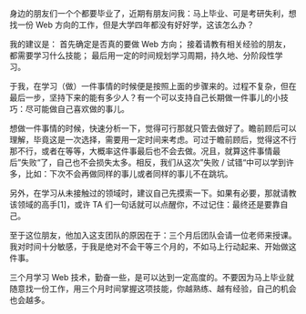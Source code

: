 身边的朋友们一个个都要毕业了，近期有朋友问我：马上毕业、可是考研失利，想找一份 Web 方向的工作，但是大学四年都没有好好学，这该怎么办？

我的建议是： 首先确定是否真的要做 Web 方向； 接着请教有相关经验的朋友，都需要学习什么技能； 最后用一定的时间规划学习周期，持久地、分阶段性学习。

于我，在学习（做）一件事情的时候便是按照上面的步骤来的。过程不复杂，但在最后一步，坚持下来的能有多少人？有一个可以支持自己长期做一件事儿的小技巧：尽可能做自己喜欢做的事儿。

想做一件事情的时候，快速分析一下，觉得可行那就只管去做好了。瞻前顾后可以理解，毕竟这是一次选择，需要用一定时间来考虑。可过于瞻前顾后，觉得这不行那不行，或者在等等，大概率这件事最后也不会去做。况且，就算这件事情最后”失败“了，自己也不会损失太多。相反，我们从这次”失败 / 试错“中可以学到许多，比如：下次不会再做同样的事儿或者同样的事儿不在跳坑。

另外，在学习从未接触过的领域时，建议自己先摸索一下。如果有必要，那就请教该领域的高手[1]，或许 TA 们一句话就可以点醒你，不过记住：最终还是要靠自己。

至于这位朋友，他加入这支团队的原因在于：三个月后团队会请一位老师来授课。我对时间十分敏感，于我是绝对不会干等三个月的，不如马上行动起来、开始做这件事。

三个月学习 Web 技术，勤奋一些，是可以达到一定高度的。不要因为马上毕业就随意找一份工作，用三个月时间掌握这项技能，你越熟练、越有经验，自己的机会也会越多。

